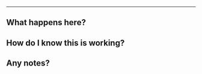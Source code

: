 <!-- link to tickets -->

---

## What happens here?

## How do I know this is working?

## Any notes?
